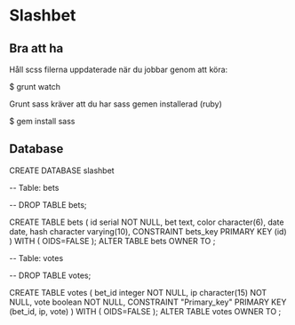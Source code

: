 Slashbet
========


Bra att ha
----------
Håll scss filerna uppdaterade när du jobbar genom att köra:

$ grunt watch

Grunt sass kräver att du har sass gemen installerad (ruby)

$ gem install sass



Database
--------

CREATE DATABASE slashbet


-- Table: bets

-- DROP TABLE bets;

CREATE TABLE bets
(
  id serial NOT NULL,
  bet text,
  color character(6),
  date date,
  hash character varying(10),
  CONSTRAINT bets_key PRIMARY KEY (id)
)
WITH (
  OIDS=FALSE
);
ALTER TABLE bets
  OWNER TO <user>;


-- Table: votes

-- DROP TABLE votes;

CREATE TABLE votes
(
  bet_id integer NOT NULL,
  ip character(15) NOT NULL,
  vote boolean NOT NULL,
  CONSTRAINT "Primary_key" PRIMARY KEY (bet_id, ip, vote)
)
WITH (
  OIDS=FALSE
);
ALTER TABLE votes
  OWNER TO <user>;
